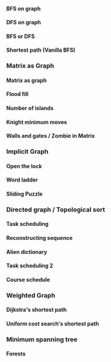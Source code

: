 #### BFS on graph

#### DFS on graph

#### BFS or DFS

#### Shortest path (Vanilla BFS)

### Matrix as Graph

#### Matrix as graph

#### Flood fill

#### Number of islands

#### Knight minimum moves

#### Walls and gates / Zombie in Matrix

### Implicit Graph

#### Open the lock

#### Word ladder

#### Sliding Puzzle

### Directed graph / Topological sort

#### Task scheduling

#### Reconstructing sequence

#### Alien dictionary

#### Task scheduling 2

#### Course schedule

### Weighted Graph

#### Dijkstra's shortest path

#### Uniform cost search's shortest path

### Minimum spanning tree

#### Forests

